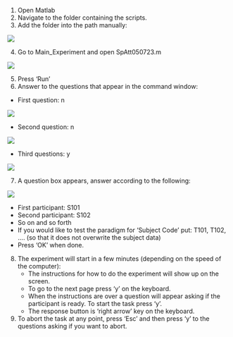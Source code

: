 ﻿1. Open Matlab
2. Navigate to the folder containing the scripts.
3. Add the folder into the path manually:

![](Aspose.Words.1c341cbf-9dad-486f-a8cb-d71b90ab1a44.001.png)

4. Go to Main\_Experiment and open SpAtt050723.m

![](Aspose.Words.1c341cbf-9dad-486f-a8cb-d71b90ab1a44.002.png)

5. Press ‘Run’
6. Answer to the questions that appear in the command window:
- First question: n

![](Aspose.Words.1c341cbf-9dad-486f-a8cb-d71b90ab1a44.003.png)

- Second question: n

![](Aspose.Words.1c341cbf-9dad-486f-a8cb-d71b90ab1a44.004.png)

- Third questions: y

![](Aspose.Words.1c341cbf-9dad-486f-a8cb-d71b90ab1a44.005.png)

7. A question box appears, answer according to the following:

![](Aspose.Words.1c341cbf-9dad-486f-a8cb-d71b90ab1a44.006.png)

   - First participant: S101
   - Second participant: S102
   - So on and so forth
   - If you would like to test the paradigm for ‘Subject Code’ put: T101, T102, …. (so that it does not overwrite the subject data)
   - Press ‘OK’ when done.
8. The experiment will start in a few minutes (depending on the speed of the computer): 
   - The instructions for how to do the experiment will show up on the screen.
   - To go to the next page press ‘y’ on the keyboard.
   - When the instructions are over a question will appear asking if the participant is ready. To start the task press ‘y’.
   - The response button is ‘right arrow’ key on the keyboard.
9. To abort the task at any point, press ‘Esc’ and then press ‘y’ to the questions asking if you want to abort.


